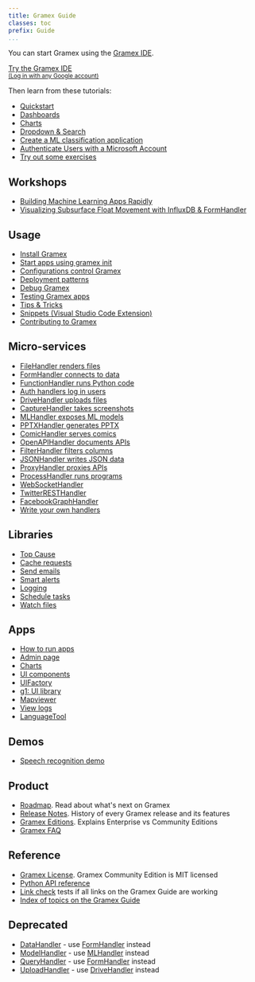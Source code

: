 ```yaml
---
title: Gramex Guide
classes: toc
prefix: Guide
...
```


You can start Gramex using the [Gramex IDE](https://gramex.gramener.com/).

<a class="btn btn-large btn-primary" href="https://gramex.gramener.com/">
  Try the Gramex IDE
  <br><small>(Log in with any Google account)</small>
</a>

Then learn from these tutorials:

- [Quickstart](/tutorials/quickstart/)
- [Dashboards](/tutorials/dashboards/)
- [Charts](/tutorials/charts/)
- [Dropdown & Search](/tutorials/g1-dropdown)
- [Create a ML classification application](https://github.com/gramexrecipes/gramex-ml-workshop/)
- [Authenticate Users with a Microsoft Account](/tutorials/azure-oauth2)
- [Try out some exercises](/exercises/)

## Workshops

- [Building Machine Learning Apps Rapidly](/workshop/building-ml-apps-rapidly/)
- [Visualizing Subsurface Float Movement with InfluxDB & FormHandler](/workshop/influxdb/)

## Usage

- [Install Gramex](/install/)
- [Start apps using gramex init](/init/)
- [Configurations control Gramex](/config/)
- [Deployment patterns](/deploy/)
- [Debug Gramex](/debug/)
- [Testing Gramex apps](/test/)
- [Tips & Tricks](/tips/)
- [Snippets (Visual Studio Code Extension)](/snippets/)
- [Contributing to Gramex](/contributing/)

## Micro-services

- [FileHandler renders files](/filehandler/)
- [FormHandler connects to data](/formhandler/)
- [FunctionHandler runs Python code](/functionhandler/)
- [Auth handlers log in users](/auth/)
- [DriveHandler uploads files](/drivehandler/)
- [CaptureHandler takes screenshots](/capturehandler/)
- [MLHandler exposes ML models](/mlhandler/)
- [PPTXHandler generates PPTX](/pptxhandler/)
- [ComicHandler serves comics](/comichandler/)
- [OpenAPIHandler documents APIs](/openapihandler/)
- [FilterHandler filters columns](/filterhandler/)
- [JSONHandler writes JSON data](/jsonhandler/)
- [ProxyHandler proxies APIs](/proxyhandler/)
- [ProcessHandler runs programs](/processhandler/)
- [WebSocketHandler](/websockethandler/)
- [TwitterRESTHandler](/twitterresthandler/)
- [FacebookGraphHandler](/facebookgraphhandler/)
- [Write your own handlers](/handlers/)

## Libraries

- [Top Cause](/topcause/)
- [Cache requests](/cache/)
- [Send emails](/email/)
- [Smart alerts](/alert/)
- [Logging](/logging/)
- [Schedule tasks](/scheduler/)
- [Watch files](/watch/)

## Apps

- [How to run apps](/apps)
- [Admin page](/admin/)
- [Charts](/chart/)
- [UI components](/uicomponents/)
- [UIFactory](/uifactory/)
- [g1: UI library](/g1/)
- [Mapviewer](/mapviewer/)
- [View logs](/logviewer/)
- [LanguageTool](/languagetool/)

## Demos

- [Speech recognition demo](/speech/)

## Product

- [Roadmap](/roadmap/). Read about what's next on Gramex
- [Release Notes](/release/). History of every Gramex release and its features
- [Gramex Editions](/edition/). Explains Enterprise vs Community Editions
- [Gramex FAQ](/faq/)

## Reference

- [Gramex License](/license/). Gramex Community Edition is MIT licensed
- [Python API reference](https://learn.gramener.com/gramex/gramex.html)
- [Link check](/linkcheck/) tests if all links on the Gramex Guide are working
- [Index of topics on the Gramex Guide](/search/)

## Deprecated

- [DataHandler](/datahandler/) - use [FormHandler](/formhandler/) instead
- [ModelHandler](/modelhandler/) - use [MLHandler](/mlhandler/) instead
- [QueryHandler](/queryhandler/) - use [FormHandler](/formhandler/) instead
- [UploadHandler](/uploadhandler/) - use [DriveHandler](/drivehandler/) instead

